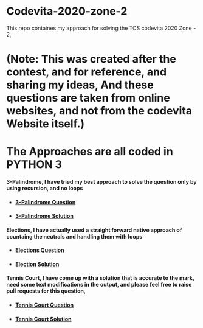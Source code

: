 # Codevita-2020-zone-2
This repo containes my approach for solving the TCS codevita 2020 Zone - 2,
# (Note: This was created after the contest, and for reference, and sharing my ideas, And these questions are taken from online websites, and not from the codevita Website itself.) 

# The Approaches are all coded in PYTHON 3

#### 3-Palindrome, I have tried my best approach to solve the question only by using recursion, and no loops
 - #### [3-Palindrome Question](https://github.com/saran-surya/Codevita-2020-zone-2/blob/master/3%20Palindrome/question.md)
 - #### [3-Palindrome Solution](https://github.com/saran-surya/Codevita-2020-zone-2/blob/master/3%20Palindrome/3Palindrome_solution.py)

#### Elections, I have actually used a straight forward native approach of countaing the neutrals and handling them with loops
 - #### [Elections Question](https://github.com/saran-surya/Codevita-2020-zone-2/blob/master/elections/question.md)
 - #### [Election Solution](https://github.com/saran-surya/Codevita-2020-zone-2/blob/master/elections/elections_solution.py)

#### Tennis Court, I have come up with a solution that is accurate to the mark, need some text modifications in the output, and please feel free to raise pull requests for this question,
 - #### [Tennis Court Question]()
 - #### [Tennis Court Solution]()